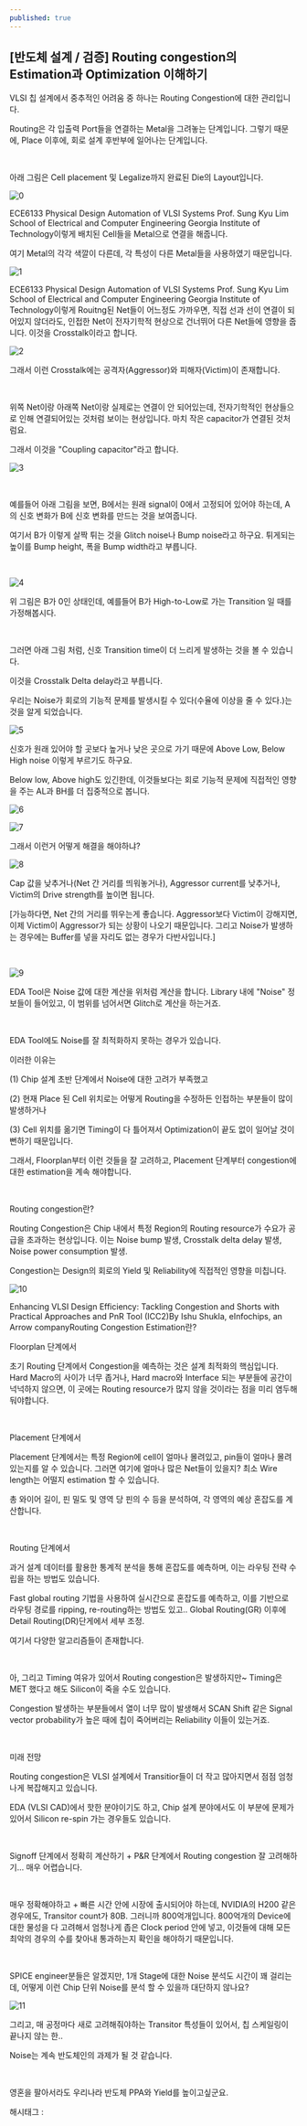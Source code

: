 ```yaml
---
published: true
---
```

## [반도체 설계 / 검증] Routing congestion의 Estimation과 Optimization 이해하기

VLSI 칩 설계에서 중추적인 어려움 중 하나는 Routing Congestion에 대한 관리입니다.

Routing은 각 입출력 Port들을 연결하는 Metal을 그려놓는 단계입니다. 그렇기 때문에, Place 이후에, 회로 설계 후반부에 일어나는 단계입니다.

​

아래 그림은 Cell placement 및 Legalize까지 완료된 Die의 Layout입니다.

![0](/asset/img/223698396680/0.png)

ECE6133 Physical Design Automation of VLSI Systems Prof. Sung Kyu Lim School of Electrical and Computer Engineering Georgia Institute of Technology이렇게 배치된 Cell들을 Metal으로 연결을 해줍니다.

여기 Metal의 각각 색깔이 다른데, 각 특성이 다른 Metal들을 사용하였기 때문입니다.

![1](/asset/img/223698396680/1.png)

ECE6133 Physical Design Automation of VLSI Systems Prof. Sung Kyu Lim School of Electrical and Computer Engineering Georgia Institute of Technology이렇게 Rouitng된 Net들이 어느정도 가까우면, 직접 선과 선이 연결이 되어있지 않더라도, 인접한 Net이 전자기학적 현상으로 건너뛰어 다른 Net들에 영향을 줍니다. 이것을 Crosstalk이라고 합니다.

![2](/asset/img/223698396680/2.png)

그래서 이런 Crosstalk에는 공격자(Aggressor)와 피해자(Victim)이 존재합니다.

​

위쪽 Net이랑 아래쪽 Net이랑 실제로는 연결이 안 되어있는데, 전자기학적인 현상들으로 인해 연결되어있는 것처럼 보이는 현상입니다. 마치 작은 capacitor가 연결된 것처럼요.

그래서 이것을 "Coupling capacitor"라고 합니다.

![3](/asset/img/223698396680/3.png)

​

예를들어 아래 그림을 보면, B에서는 원래 signal이 0에서 고정되어 있어야 하는데, A의 신호 변화가 B에 신호 변화를 만드는 것을 보여줍니다.

여기서 B가 이렇게 살짝 튀는 것을 Glitch noise나 Bump noise라고 하구요. 튀게되는 높이를 Bump height, 폭을 Bump width라고 부릅니다.

​

![4](/asset/img/223698396680/4.png)

위 그림은 B가 0인 상태인데, 예를들어 B가 High-to-Low로 가는 Transition 일 때를 가정해봅시다.

​

그러면 아래 그림 처럼, 신호 Transition time이 더 느리게 발생하는 것을 볼 수 있습니다.

이것을 Crosstalk Delta delay라고 부릅니다.

우리는 Noise가 회로의 기능적 문제를 발생시킬 수 있다(수율에 이상을 줄 수 있다.)는 것을 알게 되었습니다.

![5](/asset/img/223698396680/5.png)

신호가 원래 있어야 할 곳보다 높거나 낮은 곳으로 가기 때문에 Above Low, Below High noise 이렇게 부르기도 하구요.

Below low, Above high도 있긴한데, 이것들보다는 회로 기능적 문제에 직접적인 영향을 주는 AL과 BH를 더 집중적으로 봅니다.

![6](/asset/img/223698396680/6.png)

![7](/asset/img/223698396680/7.png)

그래서 이런거 어떻게 해결을 해야하냐?

![8](/asset/img/223698396680/8.png)

Cap 값을 낮추거나(Net 간 거리를 띄워놓거나), Aggressor current를 낮추거나, Victim의 Drive strength를 높이면 됩니다.

[가능하다면, Net 간의 거리를 뛰우는게 좋습니다. Aggressor보다 Victim이 강해지면, 이제 Victim이 Aggressor가 되는 상황이 나오기 때문입니다. 그리고 Noise가 발생하는 경우에는 Buffer를 넣을 자리도 없는 경우가 다반사입니다.]

​

![9](/asset/img/223698396680/9.png)

EDA Tool은 Noise 값에 대한 계산을 위처럼 계산을 합니다. Library 내에 "Noise" 정보들이 들어있고, 이 범위를 넘어서면 Glitch로 계산을 하는거죠.

​

EDA Tool에도 Noise를 잘 최적화하지 못하는 경우가 있습니다.

이러한 이유는

(1) Chip 설계 초반 단계에서 Noise에 대한 고려가 부족했고

(2) 현재 Place 된 Cell 위치로는 어떻게 Routing을 수정하든 인접하는 부분들이 많이 발생하거나

(3) Cell 위치를 옮기면 Timing이 다 틀어져서 Optimization이 끝도 없이 일어날 것이 뻔하기 때문입니다.

그래서, Floorplan부터 이런 것들을 잘 고려하고, Placement 단계부터 congestion에 대한 estimation을 계속 해야합니다.

​

Routing congestion란?

Routing Congestion은 Chip 내에서 특정 Region의 Routing resource가 수요가 공급을 초과하는 현상입니다. 이는 Noise bump 발생, Crosstalk delta delay 발생, Noise power consumption 발생.

Congestion는 Design의 회로의 Yield 및 Reliability에 직접적인 영향을 미칩니다.

![10](/asset/img/223698396680/10.png)

Enhancing VLSI Design Efficiency: Tackling Congestion and Shorts with Practical Approaches and PnR Tool (ICC2)By Ishu Shukla, eInfochips, an Arrow companyRouting Congestion Estimation란?

Floorplan 단계에서 

초기 Routing 단계에서 Congestion을 예측하는 것은 설계 최적화의 핵심입니다. Hard Macro의 사이가 너무 좁거나, Hard macro와 Interface 되는 부분들에 공간이 넉넉하지 않으면, 이 곳에는 Routing resource가 많지 않을 것이라는 점을 미리 염두해둬야합니다.

​

Placement 단계에서 

Placement 단계에서는 특정 Region에 cell이 얼마나 몰려있고, pin들이 얼마나 몰려있는지를 알 수 있습니다. 그러면 여기에 얼마나 많은 Net들이 있을지? 최소 Wire length는 어떨지 estimation 할 수 있습니다. 

총 와이어 길이, 핀 밀도 및 영역 당 핀의 수 등을 분석하여, 각 영역의 예상 혼잡도를 계산합니다.

​

Routing 단계에서

과거 설계 데이터를 활용한 통계적 분석을 통해 혼잡도를 예측하며, 이는 라우팅 전략 수립을 하는 방법도 있습니다.

Fast global routing 기법을 사용하여 실시간으로 혼잡도를 예측하고, 이를 기반으로 라우팅 경로를 ripping, re-routing하는 방법도 있고.. Global Routing(GR) 이후에 Detail Routing(DR)단게에서 세부 조정.

여기서 다양한 알고리즘들이 존재합니다.

​

아, 그리고 Timing 여유가 있어서 Routing congestion은 발생하지만~ Timing은 MET 했다고 해도 Silicon이 죽을 수도 있습니다.

Congestion 발생하는 부분들에서 열이 너무 많이 발생해서 SCAN Shift 같은 Signal vector probability가 높은 때에 칩이 죽어버리는 Reliability 이들이 있는거죠.

​

미래 전망

Routing congestion은 VLSI 설계에서 Transitior들이 더 작고 많아지면서 점점 엄청나게 복잡해지고 있습니다.

EDA (VLSI CAD)에서 핫한 분야이기도 하고, Chip 설계 분야에서도 이 부분에 문제가 있어서 Silicon re-spin 가는 경우들도 있습니다.

​

Signoff 단계에서 정확히 계산하기 + P&R 단계에서 Routing congestion 잘 고려해하기... 매우 어렵습니다.

​

매우 정확해야하고 + 빠른 시간 안에 시장에 출시되어야 하는데, NVIDIA의 H200 같은 경우에도, Transitor count가 80B. 그러니까 800억개입니다. 800억개의 Device에 대한 물성을 다 고려해서 엄청나게 좁은 Clock period 안에 넣고, 이것들에 대해 모든 최악의 경우의 수를 찾아내 통과하는지 확인을 해야하기 때문입니다.

​

SPICE engineer분들은 알겠지만, 1개 Stage에 대한 Noise 분석도 시간이 꽤 걸리는데, 어떻게 이런 Chip 단위 Noise를 분석 할 수 있을까 대단하지 않나요?

![11](/asset/img/223698396680/11.png)

그리고, 매 공정마다 새로 고려해줘야하는 Transitor 특성들이 있어서, 칩 스케일링이 끝나지 않는 한..

Noise는 계속 반도체인의 과제가 될 것 같습니다.

​

영혼을 팔아서라도 우리나라 반도체 PPA와 Yield를 높이고싶군요. 

 해시태그 : 